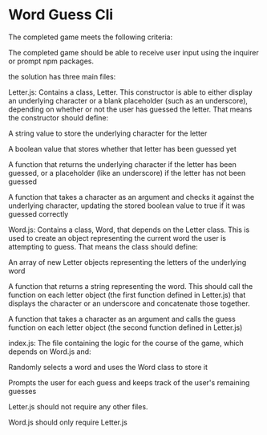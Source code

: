 

# Word Guess Cli


The completed game meets the following criteria:

The completed game should be able to receive user input using the inquirer or prompt npm packages.

the solution has three main files:

Letter.js: Contains a class, Letter. This constructor is able to either display an underlying character or a blank placeholder (such as an underscore), depending on whether or not the user has guessed the letter. That means the constructor should define:

A string value to store the underlying character for the letter

A boolean value that stores whether that letter has been guessed yet

A function that returns the underlying character if the letter has been guessed, or a placeholder (like an underscore) if the letter has not been guessed

A function that takes a character as an argument and checks it against the underlying character, updating the stored boolean value to true if it was guessed correctly

Word.js: Contains a class, Word, that depends on the Letter class. This is used to create an object representing the current word the user is attempting to guess. That means the class should define:

An array of new Letter objects representing the letters of the underlying word

A function that returns a string representing the word. This should call the function on each letter object (the first function defined in Letter.js) that displays the character or an underscore and concatenate those together.

A function that takes a character as an argument and calls the guess function on each letter object (the second function defined in Letter.js)

index.js: The file containing the logic for the course of the game, which depends on Word.js and:

Randomly selects a word and uses the Word class to store it

Prompts the user for each guess and keeps track of the user's remaining guesses

Letter.js should not require any other files.

Word.js should only require Letter.js

